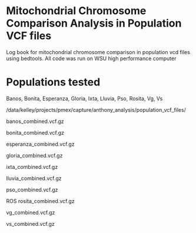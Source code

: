 # Mitochondrial Chromosome Comparison Analysis in Population VCF files 
Log book for mitochondrial chromosome comparison in population vcd files using bedtools. All code was run on WSU high performance computer



# Populations tested
Banos, Bonita, Esperanza, Gloria, Ixta, Lluvia, Pso, Rosita, Vg, Vs

/data/kelley/projects/pmex/capture/anthony_analysis/population_vcf_files/

banos_combined.vcf.gz

bonita_combined.vcf.gz

esperanza_combined.vcf.gz

gloria_combined.vcf.gz

ixta_combined.vcf.gz

lluvia_combined.vcf.gz

pso_combined.vcf.gz

ROS rosita_combined.vcf.gz

vg_combined.vcf.gz

vs_combined.vcf.gz




